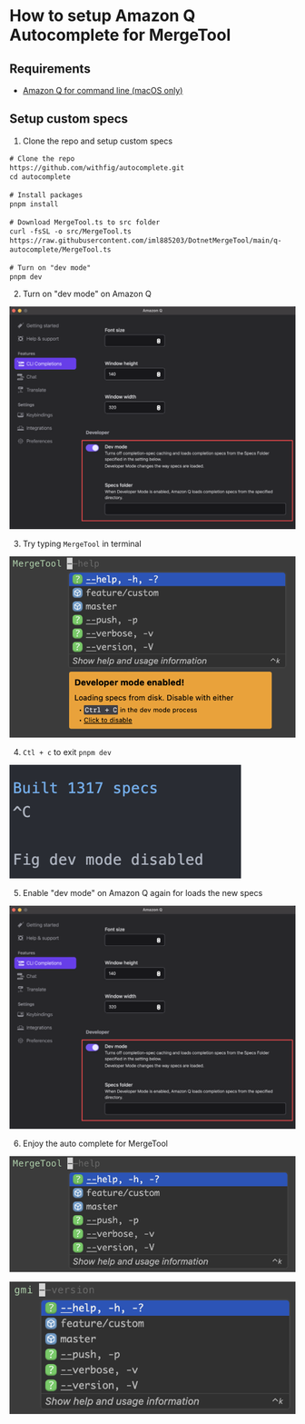 # How to setup Amazon Q Autocomplete for MergeTool

## Requirements
- [Amazon Q for command line (macOS only)](https://docs.aws.amazon.com/amazonq/latest/qdeveloper-ug/command-line-getting-started-installing.html)

## Setup custom specs

1. Clone the repo and setup custom specs
```shell
# Clone the repo
https://github.com/withfig/autocomplete.git
cd autocomplete

# Install packages
pnpm install

# Download MergeTool.ts to src folder
curl -fsSL -o src/MergeTool.ts https://raw.githubusercontent.com/iml885203/DotnetMergeTool/main/q-autocomplete/MergeTool.ts

# Turn on "dev mode"
pnpm dev
```

2. Turn on "dev mode" on Amazon Q

![](./readme/q-dev-mode.png)

3. Try typing `MergeTool` in terminal

![](./readme/terminal.png)

4. `Ctl + c` to exit `pnpm dev`

![](./readme/stop-dev-mode.png)

5. Enable "dev mode" on Amazon Q again for loads the new specs

![](./readme/q-dev-mode.png)

6. Enjoy the auto complete for MergeTool

![](./readme/merge-tool-autocomplete.png)

![](./readme/gmi-autocomplete.png)